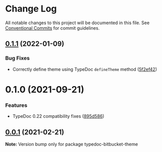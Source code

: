 # Change Log

All notable changes to this project will be documented in this file.
See [Conventional Commits](https://conventionalcommits.org) for commit guidelines.

## [0.1.1](https://github.com/tgreyuk/typedoc-plugin-markdown/compare/typedoc-bitbucket-theme@0.1.0...typedoc-bitbucket-theme@0.1.1) (2022-01-09)


### Bug Fixes

* Correctly define theme using TypeDoc `defineTheme` method ([5f2ef42](https://github.com/tgreyuk/typedoc-plugin-markdown/commit/5f2ef422aa1bcce0698e4b923682dbb106730f45))





# 0.1.0 (2021-09-21)


### Features

* TypeDoc 0.22 compatibility fixes ([895d586](https://github.com/tgreyuk/typedoc-plugin-markdown/commit/895d586e36da11e7fee9931d52c51a78e868e08f))





## [0.0.1](https://github.com/tgreyuk/typedoc-plugin-markdown/compare/typedoc-bitbucket-theme@0.0.1...typedoc-bitbucket-theme@0.0.1) (2021-02-21)

**Note:** Version bump only for package typedoc-bitbucket-theme
